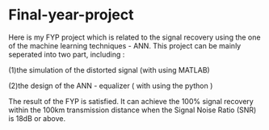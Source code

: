 # Final-year-project

Here is my FYP project which is related to the signal recovery using the one of the machine learning techniques - ANN. This project can be mainly seperated into two part, including :

(1)the simulation of the distorted signal (with using MATLAB)

(2)the design of the ANN - equalizer ( with using the python )

The result of the FYP is satisfied. It can achieve the 100% signal recovery within the 100km transmission distance when the Signal Noise Ratio (SNR) is 18dB or above.  
